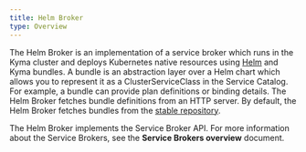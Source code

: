 ```yaml
---
title: Helm Broker
type: Overview
---
```


The Helm Broker is an implementation of a service broker which runs in the Kyma cluster and deploys Kubernetes native resources using [Helm](https://github.com/kubernetes/helm) and Kyma bundles. A bundle is an abstraction layer over a Helm chart which allows you to represent it as a ClusterServiceClass in the Service Catalog. For example, a bundle can provide plan definitions or binding details. The Helm Broker fetches bundle definitions from an HTTP server. By default, the Helm Broker fetches bundles from the [stable repository](https://kyma-project.github.io/bundles/stable/).

The Helm Broker implements the Service Broker API. For more information about the Service Brokers, see the **Service Brokers overview** document.
